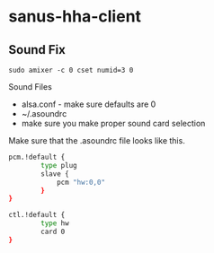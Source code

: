 # sanus-hha-client

## Sound Fix
`sudo amixer -c 0 cset numid=3 0`

Sound Files
* alsa.conf - make sure defaults are 0
* ~/.asoundrc
* make sure you make proper sound card selection

Make sure that the .asoundrc file looks like this.


```sh
pcm.!default {
        type plug
        slave {
            pcm "hw:0,0"
        }
}

ctl.!default {
        type hw
        card 0
}
```

